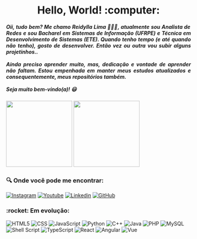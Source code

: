 <h1 align="center"> Hello, World! :computer:</h1>
<h5 align="justify"> Oii, tudo bem? Me chamo Reidylla Lima 👩🏽‍💻, atualmente sou Analista de Redes e sou Bacharel em Sistemas de Informação (UFRPE) e Técnica em Desenvolvimento de Sistemas (ETE). Quando tenho tempo (e até quando não tenho), gosto de desenvolver. Então vez ou outra vou subir alguns projetinhos.. 
  <br>
  <br>
  Ainda preciso aprender muito, mas, dedicação e vontade de aprender não faltam. Estou empenhada em manter meus estudos atualizados e consequentemente, meus repositórios também. 
  <br>
  <br>
  Seja muito bem-vindo(a)! 😃</h5>

<div align="justify">
  <img height="180em" src="https://github-readme-stats.vercel.app/api?username=reidyllalima&show_icons=true&theme=tokyonight"/>
  <img height="180em" src="https://github-readme-stats.vercel.app/api/top-langs/?username=reidyllalima&layout=compact&theme=tokyonight"/>
</div>

<h3>🔍 Onde você pode me encontrar:</h4>
<div>
 
  [![Instagram](https://img.shields.io/badge/Instagram-E4405F?style=for-the-badge&logo=instagram&logoColor=white)](https://instagr.am/reidylla.lima)
  [![Youtube](https://img.shields.io/badge/YouTube-FF0000?style=for-the-badge&logo=youtube&logoColor=white)](https://www.youtube.com/channel/UC2Q0rr0XX2KY-faKfvJTAwg)
  [![Linkedin](https://img.shields.io/badge/LinkedIn-0077B5?style=for-the-badge&logo=linkedin&logoColor=white)](https://linkedin.com/in/reidylla-lima-ba2040144)
  [![GitHub](https://img.shields.io/badge/GitHub-100000?style=for-the-badge&logo=github&logoColor=white)](https://github.com/reidyllalima)
  
</div>

<h3 align="left">:rocket: Em evolução: </h3>

<div>

  ![HTML5](https://img.shields.io/badge/HTML5-E34F26?style=for-the-badge&logo=html5&logoColor=white)
  ![CSS](https://img.shields.io/badge/CSS-239120?&style=for-the-badge&logo=css3&logoColor=white)
  ![JavaScript](https://img.shields.io/badge/JavaScript-F7DF1E?style=for-the-badge&logo=javascript&logoColor=black)
  ![Python](https://img.shields.io/badge/Python-3776AB?style=for-the-badge&logo=python&logoColor=white)
  ![C++](https://img.shields.io/badge/C%2B%2B-00599C?style=for-the-badge&logo=c%2B%2B&logoColor=white)
  ![Java](https://img.shields.io/badge/Java-ED8B00?style=for-the-badge&logo=java&logoColor=white)
  ![PHP](https://img.shields.io/badge/PHP-777BB4?style=for-the-badge&logo=php&logoColor=white)
  ![MySQL](https://img.shields.io/badge/MySQL-00000F?style=for-the-badge&logo=mysql&logoColor=white)
  ![Shell Script](https://img.shields.io/badge/Shell_Script-121011?style=for-the-badge&logo=gnu-bash&logoColor=white)
  ![TypeScript](https://img.shields.io/badge/TypeScript-007ACC?style=for-the-badge&logo=typescript&logoColor=white)
  ![React](https://img.shields.io/badge/React-20232A?style=for-the-badge&logo=react&logoColor=61DAFB)
  ![Angular](https://img.shields.io/badge/Angular-DD0031?style=for-the-badge&logo=angular&logoColor=white)
  ![Vue](https://img.shields.io/badge/Vue.js-35495E?style=for-the-badge&logo=vue.js&logoColor=4FC08D)
  
</div>
